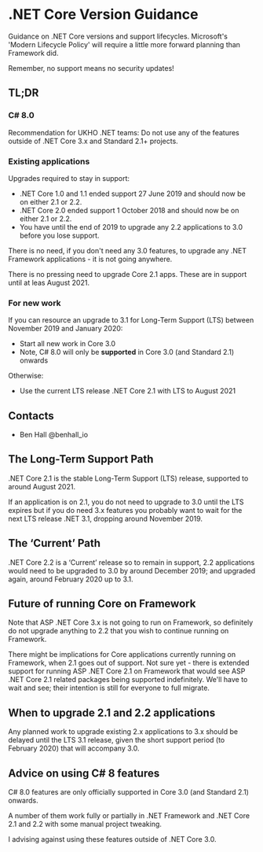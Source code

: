 # .NET Core Version Guidance

Guidance on .NET Core versions and support lifecycles. Microsoft's 'Modern Lifecycle Policy' will require a little more forward planning than Framework did.

Remember, no support means no security updates!

## TL;DR

### C# 8.0

Recommendation for UKHO .NET teams: Do not use any of the features outside of .NET Core 3.x and Standard 2.1+ projects.

### Existing applications

Upgrades required to stay in support:

- .NET Core 1.0 and 1.1 ended support 27 June 2019 and should now be on either 2.1 or 2.2.
- .NET Core 2.0 ended support 1 October 2018 and should now be on either 2.1 or 2.2.
- You have until the end of 2019 to upgrade any 2.2 applications to 3.0 before you lose support.

There is no need, if you don't need any 3.0 features, to upgrade any .NET Framework applications - it is not going anywhere.

There is no pressing need to upgrade Core 2.1 apps. These are in support until at leas August 2021.

### For new work

If you can resource an upgrade to 3.1 for Long-Term Support (LTS) between November 2019 and January 2020:

- Start all new work in Core 3.0
- Note, C# 8.0 will only be **supported** in Core 3.0 (and Standard 2.1) onwards

Otherwise:

- Use the current LTS release .NET Core 2.1 with LTS to August 2021

## Contacts

- Ben Hall @benhall_io

## The Long-Term Support Path

.NET Core 2.1 is the stable Long-Term Support (LTS) release, supported to around August 2021.

If an application is on 2.1, you do not need to upgrade to 3.0 until the LTS expires but if you do need 3.x features you probably want to wait for the next LTS release .NET 3.1, dropping around November 2019.

## The ‘Current’ Path

.NET Core 2.2 is a ‘Current’ release so to remain in support, 2.2 applications would need to be upgraded to 3.0 by around December 2019; and upgraded again, around February 2020 up to 3.1.

## Future of running Core on Framework

Note that ASP .NET Core 3.x is not going to run on Framework, so definitely do not upgrade anything to 2.2 that you wish to continue running on Framework.

There might be implications for Core applications currently running on Framework, when 2.1 goes out of support. Not sure yet - there is extended support for running ASP .NET Core 2.1 on Framework that would see ASP .NET Core 2.1 related packages being supported indefinitely. We'll have to wait and see; their intention is still for everyone to full migrate.

## When to upgrade 2.1 and 2.2 applications

Any planned work to upgrade existing 2.x applications to 3.x should be delayed until the LTS 3.1 release, given the short support period (to February 2020) that will accompany 3.0.

## Advice on using C# 8 features

C# 8.0 features are only officially supported in Core 3.0 (and Standard 2.1) onwards.

A number of them work fully or partially in .NET Framework and .NET Core 2.1 and 2.2 with some manual project tweaking.

I advising against using these features outside of .NET Core 3.0.
